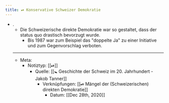```yaml
---
title: ⏯ Konservative Schweizer Demokratie
---
```


- .
	- Die Schweizerische direkte Demokratie war so gestaltet, dass der status quo drastisch bevorzugt wurde.
		- Bis 1987 war zum Beispiel das "doppelte Ja" zu einer Initiative und zum Gegenvorschlag verboten.
	- ---
	- Meta:
		- Notiztyp: [[⏯]]
			- Quelle: [[🚼 Geschichte der Schweiz im 20. Jahrhundert - Jakob Tanner]]
				- Verknüpfungen: [[⏯ Mängel der (Schweizerischen) direkten Demokratie]]
					- Datum: [[Dec 28th, 2020]]